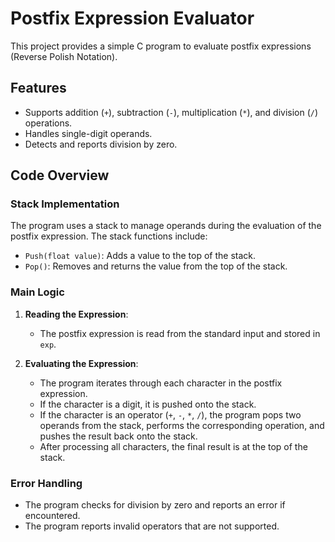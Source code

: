 # Postfix Expression Evaluator

This project provides a simple C program to evaluate postfix expressions (Reverse Polish Notation).

## Features

- Supports addition (`+`), subtraction (`-`), multiplication (`*`), and division (`/`) operations.
- Handles single-digit operands.
- Detects and reports division by zero.

## Code Overview

### Stack Implementation

The program uses a stack to manage operands during the evaluation of the postfix expression. The stack functions include:

- `Push(float value)`: Adds a value to the top of the stack.
- `Pop()`: Removes and returns the value from the top of the stack.

### Main Logic

1. **Reading the Expression**:
   - The postfix expression is read from the standard input and stored in `exp`.

2. **Evaluating the Expression**:
   - The program iterates through each character in the postfix expression.
   - If the character is a digit, it is pushed onto the stack.
   - If the character is an operator (`+`, `-`, `*`, `/`), the program pops two operands from the stack, performs the corresponding operation, and pushes the result back onto the stack.
   - After processing all characters, the final result is at the top of the stack.

### Error Handling

- The program checks for division by zero and reports an error if encountered.
- The program reports invalid operators that are not supported.
